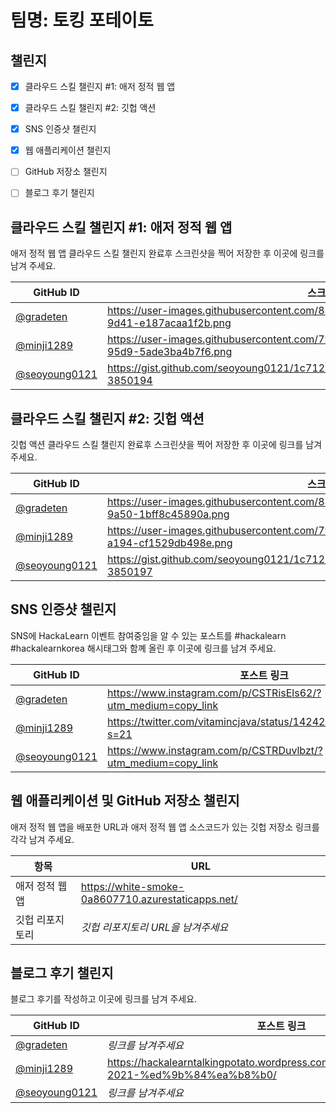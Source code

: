 # 팀명: 토킹 포테이토 #

## 챌린지 ##

* [x] 클라우드 스킬 챌린지 #1: 애저 정적 웹 앱
* [x] 클라우드 스킬 챌린지 #2: 깃헙 액션
* [x] SNS 인증샷 챌린지
* [x] 웹 애플리케이션 챌린지
* [ ] GitHub 저장소 챌린지
* [ ] 블로그 후기 챌린지


## 클라우드 스킬 챌린지 #1: 애저 정적 웹 앱 ##

애저 정적 웹 앱 클라우드 스킬 챌린지 완료후 스크린샷을 찍어 저장한 후 이곳에 링크를 남겨 주세요.

| GitHub ID | 스크린샷 링크 |
| --------- | ------------- |
| [@gradeten](https://github.com/gradeten) | https://user-images.githubusercontent.com/88281367/128619695-4147c6ea-014d-4841-9d41-e187acaa1f2b.png |
| [@minji1289](https://github.com/minji1289) | https://user-images.githubusercontent.com/79117648/128619491-333fd55c-7e77-455b-95d9-5ade3ba4b7f6.png |
| [@seoyoung0121](https://github.com/seoyoung0121) | https://gist.github.com/seoyoung0121/1c71234d4a126e4047ac23f7c31aa233#gistcomment-3850194 |



## 클라우드 스킬 챌린지 #2: 깃헙 액션 ##

깃헙 액션 클라우드 스킬 챌린지 완료후 스크린샷을 찍어 저장한 후 이곳에 링크를 남겨 주세요.

| GitHub ID | 스크린샷 링크 |
| --------- | ------------- |
| [@gradeten](https://github.com/gradeten) | https://user-images.githubusercontent.com/88281367/128619939-1da26dc4-8749-41cc-9a50-1bff8c45890a.png |
| [@minji1289](https://github.com/minji1289) | https://user-images.githubusercontent.com/79117648/128619481-8ad84d50-5f07-4810-a194-cf1529db498e.png |
| [@seoyoung0121](https://github.com/seoyoung0121) | https://gist.github.com/seoyoung0121/1c71234d4a126e4047ac23f7c31aa233#gistcomment-3850197 |



## SNS 인증샷 챌린지 ##

SNS에 HackaLearn 이벤트 참여중임을 알 수 있는 포스트를 #hackalearn #hackalearnkorea 해시태그와 함꼐 올린 후 이곳에 링크를 남겨 주세요.

| GitHub ID | 포스트 링크 |
| --------- | ------------- |
| [@gradeten](https://github.com/gradeten) | https://www.instagram.com/p/CSTRisEls62/?utm_medium=copy_link |
| [@minji1289](https://github.com/minji1289) | https://twitter.com/vitamincjava/status/1424235737059258375?s=21 |
| [@seoyoung0121](https://github.com/seoyoung0121) | https://www.instagram.com/p/CSTRDuvlbzt/?utm_medium=copy_link|



## 웹 애플리케이션 및 GitHub 저장소 챌린지 ##

애저 정적 웹 앱을 배포한 URL과 애저 정적 웹 앱 소스코드가 있는 깃헙 저장소 링크를 각각 남겨 주세요.

| 항목            | URL                                |
| --------------- | ---------------------------------- |
| 애저 정적 웹 앱 | https://white-smoke-0a8607710.azurestaticapps.net/ |
| 깃헙 리포지토리 | *깃헙 리포지토리 URL을 남겨주세요* |


## 블로그 후기 챌린지 ##

블로그 후기를 작성하고 이곳에 링크를 남겨 주세요.

| GitHub ID | 포스트 링크 |
| --------- | ------------- |
| [@gradeten](https://github.com/gradeten) | *링크를 남겨주세요* |
| [@minji1289](https://github.com/minji1289) | https://hackalearntalkingpotato.wordpress.com/2021/08/15/hackalearn-2021-%ed%9b%84%ea%b8%b0/ |
| [@seoyoung0121](https://github.com/seoyoung0121) | *링크를 남겨주세요* |
